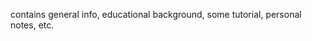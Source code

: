 [#Arash Broumand's personal page]: <arashbroumand.github.io>

contains general info, educational background, some tutorial, personal notes, etc.
